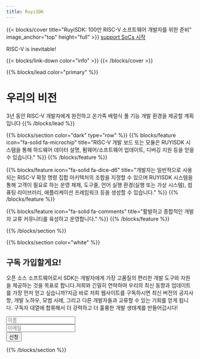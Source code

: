```yaml
---
title: RuyiSDK
---
```


{{< blocks/cover title="RuyiSDK: 100만 RISC-V 소프트웨어 개발자를 위한 준비" image_anchor="top" height="full" >}}
<a class="btn btn-lg btn-primary me-3 mb-4" href="/ko/supported">
 support SoCs <i class="fas fa-arrow-alt-circle-right ms-2"></i>
</a>
<a class="btn btn-lg btn-secondary me-3 mb-4" href="https://github.com/ruyisdk">
  시작 <i class="fab fa-github ms-2 "></i>
</a>
<p class="lead mt-5">RISC-V is inevitable!</p>
{{< blocks/link-down color="info" >}}
{{< /blocks/cover >}}


{{% blocks/lead color="primary" %}}
# 우리의 비전

3년 동안 RISC-V 개발자에게 완전하고 온가족 배럴식 풀 기능 개발 환경을 제공할 계획입니다
{{% /blocks/lead %}}


{{% blocks/section color="dark" type="row" %}}
{{% blocks/feature icon="fa-solid fa-microchip" title="RISC-V 개발 보드 또는 모듈은 RUYISDK 시스템을 통해 하드웨어 데이터 설명, 펌웨어/소프트웨어 업데이트, 디버깅 지원 등을 얻을 수 있습니다." %}}
{{% /blocks/feature %}}


{{% blocks/feature icon="fa-solid fa-dice-d6" title="개발자는 일반적으로 사용되는 RISC-V 확장 명령 집합 아키텍처의 조합을 지정할 수 있으며 RUYISDK 시스템을 통해 고객이 필요로 하는 운영 체제, 도구줄, 언어 실행 환경(실행 또는 가상 시스템), 컴퓨팅 라이브러리, 애플리케이션 프레임워크 등을 생성할 수 있습니다." %}}
{{% /blocks/feature %}}


{{% blocks/feature icon="fa-solid fa-comments" title="활발하고 종합적인 개발자 교류 커뮤니티를 육성하고 운영합니다." %}}
{{% /blocks/feature %}}


{{% /blocks/section %}}

{{% blocks/section color="white" %}}
<div class="newsletter-subscribe mt-5 container">
        <div class="container">
            <div class="intro">
                <h2 class="text-center newsletter">구독 가입할게요!</h2>
                <p class="text-center">
                오픈 소스 소프트웨어로서 SDK는 개발자에게 가장 고품질의 편리한 개발 도구와 자원을 제공하는 것을 목표로 합니다.저희와 긴밀히 연락하여 우리의 최신 동향과 업데이트를 가장 먼저 얻고 싶습니까?지금 바로 저희 웹사이트를 구독하시면 최신 버전의 공지사항, 개발 노하우, 모범 사례, 그리고 다른 개발자들과 교류할 수 있는 기회를 얻게 됩니다. 구독자 대열에 합류해서 더 강력하고 더 훌륭한 개발 생태계를 만들어갑시다! </p>
            </div>
            <form class="form-inline" method="post"  action="https://fabform.io/f/pFPStcS">
              <div class="form-group"><input class="form-control" type="name" name="fullName" placeholder="이름"></div>
                <div class="form-group"><input class="form-control" type="email" name="email" placeholder="이메일"></div>
                <div class="form-group"><button class="btn btn-primary" type="submit">신청</button></div>
            </form>
        </div>
    </div>
{{% /blocks/section %}}
